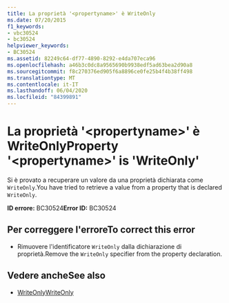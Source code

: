 ```yaml
---
title: La proprietà '<propertyname>' è WriteOnly
ms.date: 07/20/2015
f1_keywords:
- vbc30524
- bc30524
helpviewer_keywords:
- BC30524
ms.assetid: 82249c64-df77-4890-8292-e4da707eca96
ms.openlocfilehash: a46b3c0dc8a9565690b9938edf5ad63bea2d90a8
ms.sourcegitcommit: f8c270376ed905f6a8896ce0fe25b4f4b38ff498
ms.translationtype: MT
ms.contentlocale: it-IT
ms.lasthandoff: 06/04/2020
ms.locfileid: "84399891"
---
```

# <a name="property-propertyname-is-writeonly"></a><span data-ttu-id="aa8f0-102">La proprietà '\<propertyname>' è WriteOnly</span><span class="sxs-lookup"><span data-stu-id="aa8f0-102">Property '\<propertyname>' is 'WriteOnly'</span></span>
<span data-ttu-id="aa8f0-103">Si è provato a recuperare un valore da una proprietà dichiarata come `WriteOnly`.</span><span class="sxs-lookup"><span data-stu-id="aa8f0-103">You have tried to retrieve a value from a property that is declared `WriteOnly`.</span></span>  
  
 <span data-ttu-id="aa8f0-104">**ID errore:** BC30524</span><span class="sxs-lookup"><span data-stu-id="aa8f0-104">**Error ID:** BC30524</span></span>  
  
## <a name="to-correct-this-error"></a><span data-ttu-id="aa8f0-105">Per correggere l'errore</span><span class="sxs-lookup"><span data-stu-id="aa8f0-105">To correct this error</span></span>  
  
- <span data-ttu-id="aa8f0-106">Rimuovere l'identificatore `WriteOnly` dalla dichiarazione di proprietà.</span><span class="sxs-lookup"><span data-stu-id="aa8f0-106">Remove the `WriteOnly` specifier from the property declaration.</span></span>  
  
## <a name="see-also"></a><span data-ttu-id="aa8f0-107">Vedere anche</span><span class="sxs-lookup"><span data-stu-id="aa8f0-107">See also</span></span>

- [<span data-ttu-id="aa8f0-108">WriteOnly</span><span class="sxs-lookup"><span data-stu-id="aa8f0-108">WriteOnly</span></span>](../language-reference/modifiers/writeonly.md)
